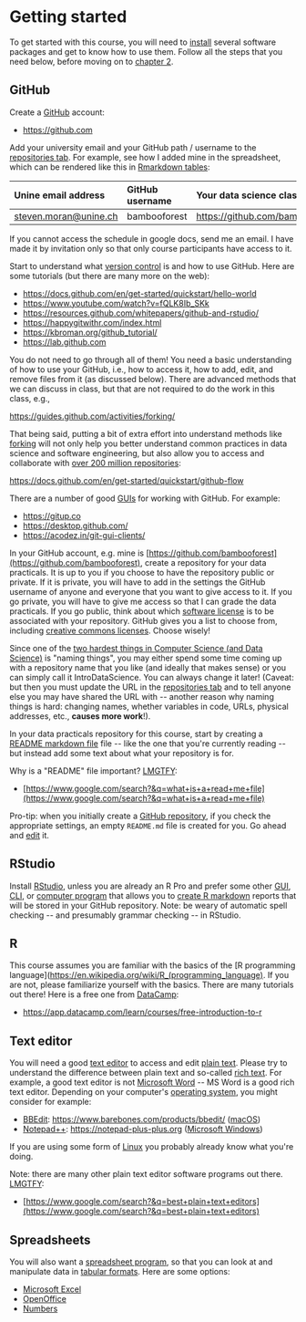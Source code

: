 # Getting started

To get started with this course, you will need to [install](https://en.wikipedia.org/wiki/Installation_(computer_programs)) several software packages and get to know how to use them. Follow all the steps that you need below, before moving on to [chapter 2](https://github.com/bambooforest/IntroDataScience/2_writing_scientific_reports).


## GitHub

Create a [GitHub](https://en.wikipedia.org/wiki/GitHub) account:

* https://github.com

Add your university email and your GitHub path / username to the [repositories tab](https://docs.google.com/spreadsheets/d/1di-H7lsmdkT1RJlsXERkIcBSE4Y6XKIwPdulyaZ13DM/edit#gid=788106030&range=A1). For example, see how I added mine in the spreadsheet, which can be rendered like this in [Rmarkdown tables](https://dereksonderegger.github.io/570L/15-rmarkdown-tricks.html):

| Unine email address | GitHub username | Your data science class repository URL |
|:------|:-----|:---------|
| steven.moran@unine.ch | bambooforest | https://github.com/bambooforest/IntroDataScience/ |

If you cannot access the schedule in google docs, send me an email. I have made it by invitation only so that only course participants have access to it.

Start to understand what [version control](https://en.wikipedia.org/wiki/Distributed_version_control) is and how to use GitHub. Here are some tutorials (but there are many more on the web):

* https://docs.github.com/en/get-started/quickstart/hello-world
* https://www.youtube.com/watch?v=fQLK8Ib_SKk
* https://resources.github.com/whitepapers/github-and-rstudio/
* https://happygitwithr.com/index.html
* https://kbroman.org/github_tutorial/
* https://lab.github.com

You do not need to go through all of them! You need a basic understanding of how to use your GitHub, i.e., how to access it, how to add, edit, and remove files from it (as discussed below). There are advanced methods that we can discuss in class, but that are not required to do the work in this class, e.g.,

https://guides.github.com/activities/forking/

That being said, putting a bit of extra effort into understand methods like [forking](https://en.wikipedia.org/wiki/Fork_(software_development)) will not only help you better understand common practices in data science and software engineering, but also allow you to access and collaborate with [over 200 million repositories](https://en.wikipedia.org/wiki/GitHub):

https://docs.github.com/en/get-started/quickstart/github-flow

There are a number of good [GUIs](https://en.wikipedia.org/wiki/Graphical_user_interface) for working with GitHub. For example:

* https://gitup.co
* https://desktop.github.com/
* https://acodez.in/git-gui-clients/

In your GitHub account, e.g. mine is [https://github.com/bambooforest](https://github.com/bambooforest), create a repository for your data practicals. It is up to you if you choose to have the repository public or private. If it is private, you will have to add in the settings the GitHub username of anyone and everyone that you want to give access to it. If you go private, you will have to give me access so that I can grade the data practicals. If you go public, think about which [software license](https://en.wikipedia.org/wiki/Software_license) is to be associated with your repository. GitHub gives you a list to choose from, including [creative commons licenses](https://creativecommons.org/licenses/). Choose wisely!

Since one of the [two hardest things in Computer Science (and Data Science)](https://martinfowler.com/bliki/TwoHardThings.html) is "naming things", you may either spend some time coming up with a repository name that you like (and ideally that makes sense) or you can simply call it IntroDataScience. You can always change it later! (Caveat: but then you must update the URL in the [repositories tab](https://docs.google.com/spreadsheets/d/1di-H7lsmdkT1RJlsXERkIcBSE4Y6XKIwPdulyaZ13DM/edit#gid=788106030&range=A1) and to tell anyone else you may have shared the URL with -- another reason why naming things is hard: changing names, whether variables in code, URLs, physical addresses, etc., **causes more work**!).

In your data practicals repository for this course, start by creating a [README markdown file](README.md) file -- like the one that you're currently reading -- but instead add some text about what your repository is for.

Why is a "README" file important? [LMGTFY](https://www.dictionary.com/e/slang/lmgtfy/):

* [https://www.google.com/search?&q=what+is+a+read+me+file](https://www.google.com/search?&q=what+is+a+read+me+file)

Pro-tip: when you initially create a [GitHub repository](https://docs.github.com/en/get-started/quickstart/create-a-repo), if you check the appropriate settings, an empty `README.md` file is created for you. Go ahead and [edit](https://docs.github.com/en/repositories/working-with-files/managing-files/editing-files) it.


## RStudio

Install [RStudio](https://www.rstudio.com), unless you are already an R Pro and prefer some other [GUI](https://en.wikipedia.org/wiki/Graphical_user_interface), [CLI](https://en.wikipedia.org/wiki/Command-line_interface), or [computer program](https://en.wikipedia.org/wiki/Computer_program) that allows you to [create R markdown](https://rmarkdown.rstudio.com/authoring_quick_tour.html) reports that will be stored in your GitHub repository. Note: be weary of automatic spell checking -- and presumably grammar checking -- in RStudio.


## R

This course assumes you are familiar with the basics of the [R programming language](https://en.wikipedia.org/wiki/R_(programming_language). If you are not, please familiarize yourself with the basics. There are many tutorials out there! Here is a free one from [DataCamp](https://www.datacamp.com):

* https://app.datacamp.com/learn/courses/free-introduction-to-r


## Text editor

You will need a good [text editor](https://en.wikipedia.org/wiki/Text_editor) to access and edit [plain text](https://en.wikipedia.org/wiki/Plain_text). Please try to understand the difference between plain text and so-called [rich text](https://en.wikipedia.org/wiki/Formatted_text). For example, a good text editor is not [Microsoft Word](https://en.wikipedia.org/wiki/Microsoft_Word) -- MS Word is a good rich text editor. Depending on your computer's [operating system](https://en.wikipedia.org/wiki/Operating_system), you might consider for example:

* [BBEdit](https://en.wikipedia.org/wiki/BBEdit): https://www.barebones.com/products/bbedit/ ([macOS](https://en.wikipedia.org/wiki/MacOS)) 
* [Notepad++](https://en.wikipedia.org/wiki/Notepad%2B%2B): https://notepad-plus-plus.org ([Microsoft Windows](https://en.wikipedia.org/wiki/Microsoft_Windows))

If you are using some form of [Linux](https://en.wikipedia.org/wiki/Linux) you probably already know what you're doing.

Note: there are many other plain text editor software programs out there. [LMGTFY](https://www.dictionary.com/e/slang/lmgtfy/):

* [https://www.google.com/search?&q=best+plain+text+editors](https://www.google.com/search?&q=best+plain+text+editors)


## Spreadsheets

You will also want a [spreadsheet program](https://en.wikipedia.org/wiki/Spreadsheet), so that you can look at and manipulate data in [tabular formats](https://en.wikipedia.org/wiki/Table_(information)). Here are some options:

* [Microsoft Excel](https://en.wikipedia.org/wiki/Microsoft_Excel)
* [OpenOffice](https://en.wikipedia.org/wiki/Apache_OpenOffice)
* [Numbers](https://en.wikipedia.org/wiki/Numbers_(spreadsheet))




